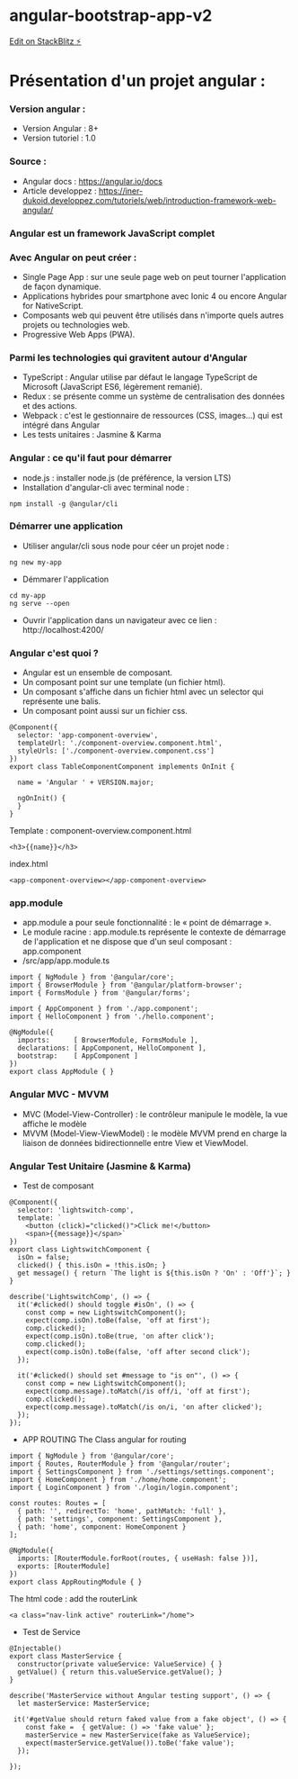 # angular-bootstrap-app-v2

[Edit on StackBlitz ⚡️](https://stackblitz.com/edit/angular-bootstrap-app-v2)

# Présentation d'un projet angular :

### Version angular :

- Version Angular : 8+
- Version tutoriel : 1.0

### Source :

- Angular docs : https://angular.io/docs
- Article developpez : https://iner-dukoid.developpez.com/tutoriels/web/introduction-framework-web-angular/

### Angular est un framework JavaScript complet

### Avec Angular on peut créer :

- Single Page App : sur une seule page web on peut tourner l'application de façon dynamique.
- Applications hybrides pour smartphone avec Ionic 4 ou encore Angular for NativeScript.
- Composants web qui peuvent être utilisés dans n'importe quels autres projets ou technologies web.
- Progressive Web Apps (PWA).

### Parmi les technologies qui gravitent autour d'Angular

- TypeScript : Angular utilise par défaut le langage TypeScript de Microsoft (JavaScript ES6, légèrement remanié).
- Redux : se présente comme un système de centralisation des données et des actions.
- Webpack : c'est le gestionnaire de ressources (CSS, images…) qui est intégré dans Angular
- Les tests unitaires : Jasmine & Karma

###  Angular : ce qu'il faut pour démarrer
- node.js : installer node.js (de préférence, la version LTS)
- Installation d'angular-cli avec terminal node :
```
npm install -g @angular/cli
```

###  Démarrer une application
- Utiliser angular/cli sous node pour céer un projet node :
```
ng new my-app
```
- Démmarer l'application 
```
cd my-app
ng serve --open
```
- Ouvrir l'application dans un navigateur avec ce lien : http://localhost:4200/

###  Angular c'est quoi ?

- Angular est un ensemble de composant.
- Un composant point sur une template (un fichier html).
- Un composant s'affiche dans un fichier html avec un selector qui représente une balis.
- Un composant point aussi sur un fichier css.
```
@Component({
  selector: 'app-component-overview',
  templateUrl: './component-overview.component.html',
  styleUrls: ['./component-overview.component.css']
})
export class TableComponentComponent implements OnInit {
  
  name = 'Angular ' + VERSION.major;

  ngOnInit() {
  }
}
```
Template : component-overview.component.html
```
<h3>{{name}}</h3>
```
index.html
```
<app-component-overview></app-component-overview>
```

### app.module

- app.module a pour seule fonctionnalité : le « point de démarrage ».
- Le module racine : app.module.ts représente le contexte de démarrage de l'application et ne dispose que d'un seul composant : app.component
- /src/app/app.module.ts

```
import { NgModule } from '@angular/core';
import { BrowserModule } from '@angular/platform-browser';
import { FormsModule } from '@angular/forms';

import { AppComponent } from './app.component';
import { HelloComponent } from './hello.component';

@NgModule({
  imports:      [ BrowserModule, FormsModule ],
  declarations: [ AppComponent, HelloComponent ],
  bootstrap:    [ AppComponent ]
})
export class AppModule { }
```

###  Angular MVC - MVVM
- MVC (Model-View-Controller) : le contrôleur manipule le modèle, la vue affiche le modèle
- MVVM (Model-View-ViewModel) : le modèle MVVM prend en charge la liaison de données bidirectionnelle entre View et ViewModel.

###  Angular Test Unitaire (Jasmine & Karma)

- Test de composant 

```
@Component({
  selector: 'lightswitch-comp',
  template: `
    <button (click)="clicked()">Click me!</button>
    <span>{{message}}</span>`
})
export class LightswitchComponent {
  isOn = false;
  clicked() { this.isOn = !this.isOn; }
  get message() { return `The light is ${this.isOn ? 'On' : 'Off'}`; }
}
```

```
describe('LightswitchComp', () => {
  it('#clicked() should toggle #isOn', () => {
    const comp = new LightswitchComponent();
    expect(comp.isOn).toBe(false, 'off at first');
    comp.clicked();
    expect(comp.isOn).toBe(true, 'on after click');
    comp.clicked();
    expect(comp.isOn).toBe(false, 'off after second click');
  });

  it('#clicked() should set #message to "is on"', () => {
    const comp = new LightswitchComponent();
    expect(comp.message).toMatch(/is off/i, 'off at first');
    comp.clicked();
    expect(comp.message).toMatch(/is on/i, 'on after clicked');
  });
});
```

- APP ROUTING
The Class angular for routing
```
import { NgModule } from '@angular/core';
import { Routes, RouterModule } from '@angular/router';
import { SettingsComponent } from './settings/settings.component';
import { HomeComponent } from './home/home.component';
import { LoginComponent } from './login/login.component';

const routes: Routes = [
  { path: '', redirectTo: 'home', pathMatch: 'full' },
  { path: 'settings', component: SettingsComponent },
  { path: 'home', component: HomeComponent }
];

@NgModule({
  imports: [RouterModule.forRoot(routes, { useHash: false })],
  exports: [RouterModule]
})
export class AppRoutingModule { }
```

The html code : add the routerLink
```
<a class="nav-link active" routerLink="/home">
```

- Test de Service
```
@Injectable()
export class MasterService {
  constructor(private valueService: ValueService) { }
  getValue() { return this.valueService.getValue(); }
}
```

```
describe('MasterService without Angular testing support', () => {
  let masterService: MasterService;

 it('#getValue should return faked value from a fake object', () => {
    const fake =  { getValue: () => 'fake value' };
    masterService = new MasterService(fake as ValueService);
    expect(masterService.getValue()).toBe('fake value');
  });

});
```
